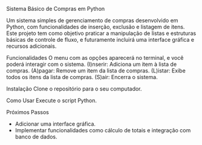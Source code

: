 Sistema Básico de Compras em Python

Um sistema simples de gerenciamento de compras desenvolvido em Python, com funcionalidades de inserção,
exclusão e listagem de itens. Este projeto tem como objetivo praticar a manipulação de listas e estruturas básicas de controle de fluxo,
e futuramente incluirá uma interface gráfica e recursos adicionais.

Funcionalidades
O menu com as opções aparecerá no terminal, e você poderá interagir com o sistema.
(I)nserir: Adiciona um item à lista de compras.
(A)pagar: Remove um item da lista de compras.
(L)istar: Exibe todos os itens da lista de compras.
(S)air: Encerra o sistema.

Instalação
Clone o repositório para o seu computador.

Como Usar
Execute o script Python.

Próximos Passos
- Adicionar uma interface gráfica.
- Implementar funcionalidades como cálculo de totais e integração com banco de dados.
